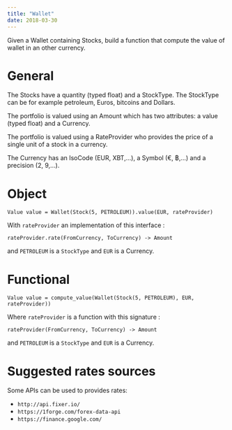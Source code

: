 ```yaml
---
title: "Wallet"
date: 2018-03-30
---
```


Given a Wallet containing Stocks, build a function that compute the value of wallet in an other currency.

# General

The Stocks have a quantity (typed float) and a StockType. The StockType can be for example petroleum, Euros, bitcoins and Dollars.

The portfolio is valued using an Amount which has two attributes: a value (typed float) and a Currency.

The portfolio is valued using a RateProvider who provides the price of a single unit of a stock in a currency.  

The Currency has an IsoCode (EUR, XBT,...), a Symbol (€, ฿,...) and a precision (2, 9,...).

# Object

    Value value = Wallet(Stock(5, PETROLEUM)).value(EUR, rateProvider)

With `rateProvider` an implementation of this interface :

    rateProvider.rate(FromCurrency, ToCurrency) -> Amount

and `PETROLEUM` is a `StockType` and `EUR` is a Currency.

# Functional

    Value value = compute_value(Wallet(Stock(5, PETROLEUM), EUR, rateProvider))

Where `rateProvider` is a function with this signature :

    rateProvider(FromCurrency, ToCurrency) -> Amount

and `PETROLEUM` is a `StockType` and `EUR` is a Currency.

# Suggested rates sources

Some APIs can be used to provides rates:

 * `http://api.fixer.io/`
 * `https://1forge.com/forex-data-api`
 * `https://finance.google.com/`
